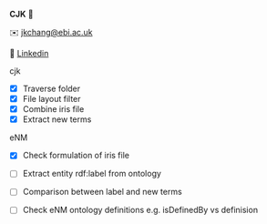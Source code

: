 **CJK** :speech_balloon:

:envelope: jkchang@ebi.ac.uk

:link: [Linkedin](https://uk.linkedin.com/in/jiakang-chang-6459849a) 

cjk
- [x] Traverse folder
- [x] File layout filter
- [x] Combine iris file
- [x] Extract new terms
 
eNM
- [x] Check formulation of iris file
- [ ] Extract entity rdf:label from ontology
- [ ] Comparison between label and new terms
- [ ] Check eNM ontology definitions e.g. isDefinedBy vs definision

